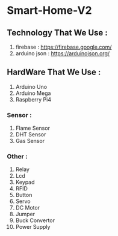 # Smart-Home-V2

## Technology That We Use :

1. firebase : https://firebase.google.com/
2. arduino json : https://arduinojson.org/

## HardWare That We Use :

1. Arduino Uno
2. Arduino Mega
3. Raspberry Pi4

### Sensor :

1. Flame Sensor
2. DHT Sensor
3. Gas Sensor

### Other :

1. Relay
2. Lcd
3. Keypad
4. RFID
5. Button
6. Servo
7. DC Motor
8. Jumper
9. Buck Convertor
10. Power Supply


